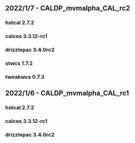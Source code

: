 ## 2022/1/7 - CALDP_mvmalpha_CAL_rc2
### hstcal 2.7.2
### calcos 3.3.12-rc1
### drizzlepac 3.4.0rc2
### stwcs 1.7.2
### tweakwcs 0.7.3

## 2022/1/6 - CALDP_mvmalpha_CAL_rc1
### hstcal 2.7.2
### calcos 3.3.12-rc1
### drizzlepac 3.4.0rc2

